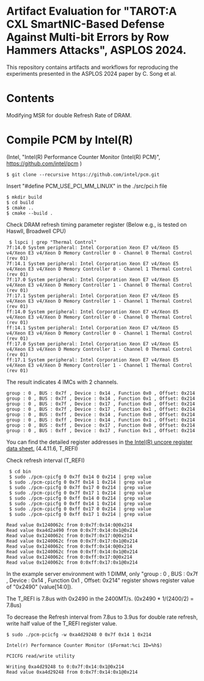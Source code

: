 # Artifact Evaluation for "TAROT:A CXL SmartNIC-Based Defense Against Multi-bit Errors by Row Hammers Attacks", ASPLOS 2024.
This repository contains artifacts and workflows for reproducing the experiments presented in the ASPLOS 2024 paper by C. Song et al.

# Contents
Modifying MSR for double Refresh Rate of DRAM.

# Compile PCM by Intel(R)
(Intel, "Intel(R) Performance Counter Monitor (Intel(R) PCM)", https://github.com/intel/pcm )

   ```  
   $ git clone --recursive https://github.com/intel/pcm.git
   ```

  Insert "#define PCM_USE_PCI_MM_LINUX" in the ./src/pci.h file
  
   
   ```  
   $ mkdir build
   $ cd build
   $ cmake ..
   $ cmake --build .
   ```

  Check DRAM refresh timing parameter register (Below e.g., is tested on Haswll, Broadwell CPU)

  ```  
   $ lspci | grep "Thermal Control"
  7f:14.0 System peripheral: Intel Corporation Xeon E7 v4/Xeon E5 v4/Xeon E3 v4/Xeon D Memory Controller 0 - Channel 0 Thermal Control (rev 01)
  7f:14.1 System peripheral: Intel Corporation Xeon E7 v4/Xeon E5 v4/Xeon E3 v4/Xeon D Memory Controller 0 - Channel 1 Thermal Control (rev 01)
  7f:17.0 System peripheral: Intel Corporation Xeon E7 v4/Xeon E5 v4/Xeon E3 v4/Xeon D Memory Controller 1 - Channel 0 Thermal Control (rev 01)
  7f:17.1 System peripheral: Intel Corporation Xeon E7 v4/Xeon E5 v4/Xeon E3 v4/Xeon D Memory Controller 1 - Channel 1 Thermal Control (rev 01)
  ff:14.0 System peripheral: Intel Corporation Xeon E7 v4/Xeon E5 v4/Xeon E3 v4/Xeon D Memory Controller 0 - Channel 0 Thermal Control (rev 01)
  ff:14.1 System peripheral: Intel Corporation Xeon E7 v4/Xeon E5 v4/Xeon E3 v4/Xeon D Memory Controller 0 - Channel 1 Thermal Control (rev 01)
  ff:17.0 System peripheral: Intel Corporation Xeon E7 v4/Xeon E5 v4/Xeon E3 v4/Xeon D Memory Controller 1 - Channel 0 Thermal Control (rev 01)
  ff:17.1 System peripheral: Intel Corporation Xeon E7 v4/Xeon E5 v4/Xeon E3 v4/Xeon D Memory Controller 1 - Channel 1 Thermal Control (rev 01)
  ```

  The result indicates 4 IMCs with 2 channels.
  ``` 
  group : 0 , BUS : 0x7f , Device : 0x14 , Function 0x0 , Offset: 0x214
  group : 0 , BUS : 0x7f , Device : 0x14 , Function 0x1 , Offset: 0x214
  group : 0 , BUS : 0x7f , Device : 0x17 , Function 0x0 , Offset: 0x214
  group : 0 , BUS : 0x7f , Device : 0x17 , Function 0x1 , Offset: 0x214
  group : 0 , BUS : 0xff , Device : 0x14 , Function 0x0 , Offset: 0x214
  group : 0 , BUS : 0xff , Device : 0x14 , Function 0x1 , Offset: 0x214
  group : 0 , BUS : 0xff , Device : 0x17 , Function 0x0 , Offset: 0x214
  group : 0 , BUS : 0xff , Device : 0x17 , Function 0x1 , Offset: 0x214
  ```

  You can find the detailed register addresses in [the Intel(R) uncore register data sheet.](https://www.intel.com/content/dam/www/public/us/en/documents/datasheets/xeon-e5-1600-2600-vol-2-datasheet.pdf)
  (4.4.11.6, T_REFI)

  Check refresh interval (T_REFI)
  ``` 
   $ cd bin
   $ sudo ./pcm-cpicfg 0 0x7f 0x14 0 0x214 | grep value
   $ sudo ./pcm-cpicfg 0 0x7f 0x14 1 0x214 | grep value
   $ sudo ./pcm-cpicfg 0 0x7f 0x17 0 0x214 | grep value
   $ sudo ./pcm-cpicfg 0 0x7f 0x17 1 0x214 | grep value
   $ sudo ./pcm-cpicfg 0 0xff 0x14 0 0x214 | grep value
   $ sudo ./pcm-cpicfg 0 0xff 0x14 1 0x214 | grep value
   $ sudo ./pcm-cpicfg 0 0xff 0x17 0 0x214 | grep value
   $ sudo ./pcm-cpicfg 0 0xff 0x17 1 0x214 | grep value
  
  Read value 0x1240062c from 0:0x7f:0x14:0@0x214
  Read value 0xa4d2a490 from 0:0x7f:0x14:0x1@0x214
  Read value 0x1240062c from 0:0x7f:0x17:0@0x214
  Read value 0x1240062c from 0:0x7f:0x17:0x1@0x214
  Read value 0x1240062c from 0:0xff:0x14:0@0x214
  Read value 0x1240062c from 0:0xff:0x14:0x1@0x214
  Read value 0x1240062c from 0:0xff:0x17:0@0x214
  Read value 0x1240062c from 0:0xff:0x17:0x1@0x214
  ```

   In the example server environment with 1 DIMM, only "group : 0 , BUS : 0x7f , Device : 0x14 , Function 0x1 , Offset: 0x214" register shows register value of "0x2490" (value[14:0]).

   The T_REFI is 7.8us with 0x2490 in the 2400MT/s. (0x2490 * 1/(2400/2) = 7.8us)

   To decrease the Refresh interval from 7.8us to 3.9us for double rate refresh, write half value of the T_REFI register value.
   ``` 
   $ sudo ./pcm-pcicfg -w 0xa4d29248 0 0x7f 0x14 1 0x214

   Intel(r) Performance Counter Monitor ($Format:%ci ID=%h$)

   PCICFG read/write utility

   Writing 0xa4d29248 to 0:0x7f:0x14:0x1@0x214
   Read value 0xa4d29248 from 0:0x7f:0x14:0x1@0x214
   ```


   

   
  
  
